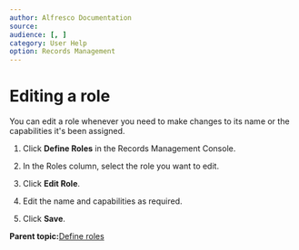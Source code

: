 ```yaml
---
author: Alfresco Documentation
source: 
audience: [, ]
category: User Help
option: Records Management
---
```


# Editing a role

You can edit a role whenever you need to make changes to its name or the capabilities it's been assigned.

1.  Click **Define Roles** in the Records Management Console.

2.  In the Roles column, select the role you want to edit.

3.  Click **Edit Role**.

4.  Edit the name and capabilities as required.

5.  Click **Save**.


**Parent topic:**[Define roles](../concepts/rm-roles-intro.md)

